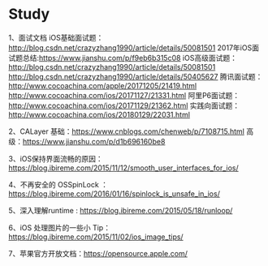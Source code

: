 # Study
1、面试文档
   iOS基础面试题：http://blog.csdn.net/crazyzhang1990/article/details/50081501
   2017年iOS面试题总结:https://www.jianshu.com/p/f9eb6b315c08
   iOS高级面试题：http://blog.csdn.net/crazyzhang1990/article/details/50081501
                http://blog.csdn.net/crazyzhang1990/article/details/50405627
   腾讯面试题：http://www.cocoachina.com/apple/20171205/21419.html
            http://www.cocoachina.com/ios/20171127/21331.html
   阿里P6面试题：http://www.cocoachina.com/ios/20171129/21362.html
   实践向面试题：http://www.cocoachina.com/ios/20180129/22031.html

2、CALayer
    基础：https://www.cnblogs.com/chenweb/p/7108715.html
    高级：https://www.jianshu.com/p/d1b696160be8
    

3、iOS保持界面流畅的原因：https://blog.ibireme.com/2015/11/12/smooth_user_interfaces_for_ios/

4、不再安全的 OSSpinLock ： https://blog.ibireme.com/2016/01/16/spinlock_is_unsafe_in_ios/

5、深入理解runtime : https://blog.ibireme.com/2015/05/18/runloop/

6、iOS 处理图片的一些小 Tip：https://blog.ibireme.com/2015/11/02/ios_image_tips/

7、苹果官方开放文档：https://opensource.apple.com/
   
